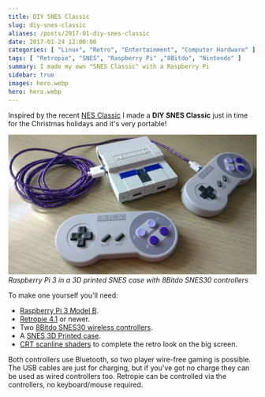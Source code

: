 ```yaml
---
title: DIY SNES Classic
slug: diy-snes-classic
aliases: /posts/2017-01-diy-snes-classic
date: 2017-01-24 12:00:00
categories: [ "Linux", "Retro", "Entertainment", "Computer Hardware" ]
tags: [ "Retropie", "SNES", "Raspberry Pi" ,"8Bitdo", "Nintendo" ]
summary: I made my own "SNES Classic" with a Raspberry Pi
sidebar: true
images: hero.webp
hero: hero.webp
---
```


Inspired by the recent [NES Classic](http://www.nintendo.com/nes-classic/) I
made a **DIY SNES Classic** just in time for the Christmas holidays and it's
very portable!

<p class="text-center">
  <img src="diy-homemade-snes-classic-raspberrypi.webp" class="img-fluid" alt="Raspberry Pi 3 in a 3D printed SNES case with 8Bitdo SNES30 controllers"/>
  <br />
  <em>Raspberry Pi 3 in a 3D printed SNES case with 8Bitdo SNES30 controllers</em>
</p>

To make one yourself you'll need:

  * [Raspberry Pi 3 Model B](https://www.raspberrypi.org/products/raspberry-pi-3-model-b/).
  * [Retropie 4.1](https://retropie.org.uk/) or newer.
  * Two [8Bitdo SNES30 wireless controllers](http://www.8bitdo.com/snes30/).
  * A [SNES 3D Printed case](https://www.etsy.com/uk/listing/485061145/snes-3d-printed-case-raspberry-pi).
  * [CRT scanline shaders](https://github.com/biscuits99/rp-video-manager) to complete the retro look on the big screen.

Both controllers use Bluetooth, so two player wire-free gaming is possible. The
USB cables are just for charging, but if you've got no charge they can be used
as wired controllers too. Retropie can be controlled via the controllers, no
keyboard/mouse required.
